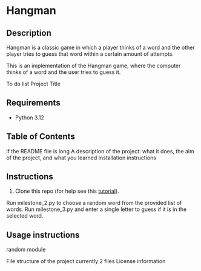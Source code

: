 # Hangman
## Description
Hangman is a classic game in which a player thinks of a word and the other player tries to guess that word within a certain amount of attempts.

This is an implementation of the Hangman game, where the computer thinks of a word and the user tries to guess it. 

To do list
Project Title
## Requirements

  * Python 3.12
## Table of Contents
 if the README file is long
A description of the project: what it does, the aim of the project, and what you learned
Installation instructions

## Instructions
1. Clone this repo (for help see this [tutorial](https://help.github.com/articles/cloning-a-repository/)).

Run milestone_2.py to choose a random word from the provided list of words.
Run milestone_3.py and enter a single letter to guess if it is in the selected word.

## Usage instructions
random module 

File structure of the project
currently 2 files 
License information